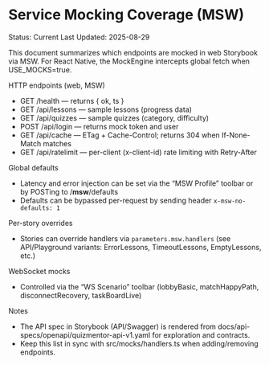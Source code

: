 # Service Mocking Coverage (MSW)

Status: Current
Last Updated: 2025-08-29

This document summarizes which endpoints are mocked in web Storybook via MSW. For React Native, the MockEngine intercepts global fetch when USE_MOCKS=true.

HTTP endpoints (web, MSW)

- GET /health — returns { ok, ts }
- GET /api/lessons — sample lessons (progress data)
- GET /api/quizzes — sample quizzes (category, difficulty)
- POST /api/login — returns mock token and user
- GET /api/cache — ETag + Cache-Control; returns 304 when If-None-Match matches
- GET /api/ratelimit — per-client (x-client-id) rate limiting with Retry-After

Global defaults

- Latency and error injection can be set via the “MSW Profile” toolbar or by POSTing to /**msw**/defaults
- Defaults can be bypassed per-request by sending header `x-msw-no-defaults: 1`

Per-story overrides

- Stories can override handlers via `parameters.msw.handlers` (see API/Playground variants: ErrorLessons, TimeoutLessons, EmptyLessons, etc.)

WebSocket mocks

- Controlled via the “WS Scenario” toolbar (lobbyBasic, matchHappyPath, disconnectRecovery, taskBoardLive)

Notes

- The API spec in Storybook (API/Swagger) is rendered from docs/api-specs/openapi/quizmentor-api-v1.yaml for exploration and contracts.
- Keep this list in sync with src/mocks/handlers.ts when adding/removing endpoints.
